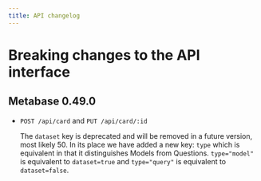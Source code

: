 ```yaml
---
title: API changelog
---
```


# Breaking changes to the API interface

## Metabase 0.49.0
- `POST /api/card` and `PUT /api/card/:id`

  The `dataset` key is deprecated and will be removed in a future version, most likely 50. In its place we have added a new key: `type` which is equivalent in that it distinguishes Models from Questions. `type="model"` is equivalent to `dataset=true` and `type="query"` is equivalent to `dataset=false`.